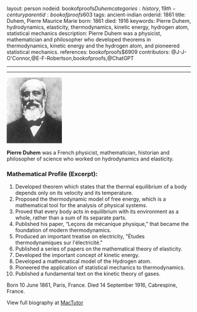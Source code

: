 layout: person
nodeid: bookofproofs$Duhem
categories: history,19th-century
parentid: bookofproofs$603
tags: ancient-indian
orderid: 1861
title: Duhem, Pierre Maurice Marie
born: 1861
died: 1916
keywords: Pierre Duhem, hydrodynamics, elasticity, thermodynamics, kinetic energy, hydrogen atom, statistical mechanics
description: Pierre Duhem was a physicist, mathematician and philosopher who developed theorems in thermodynamics, kinetic energy and the hydrogen atom, and pioneered statistical mechanics.
references: bookofproofs$6909
contributors: @J-J-O'Connor,@E-F-Robertson,bookofproofs,@ChatGPT

---



---

![Duhem.jpg](https://github.com/bookofproofs/bookofproofs.github.io/blob/main/_sources/_assets/images/portraits/Duhem.jpg?raw=true)

**Pierre Duhem** was a French physicist, mathematician, historian and philosopher of science who worked on hydrodynamics and elasticity.

### Mathematical Profile (Excerpt):
1. Developed theorem which states that the thermal equilibrium of a body depends only on its velocity and its temperature.
2. Proposed the thermodynamic model of free energy, which is a mathematical tool for the analysis of physical systems. 
3. Proved that every body acts in equilibrium with its environment as a whole, rather than a sum of its separate parts. 
4. Published his paper, “Leçons de mécanique physique,” that became the foundation of modern thermodynamics. 
5. Produced an important treatise on electricity, "Études thermodynamiques sur l'électricité." 
6. Published a series of papers on the mathematical theory of elasticity. 
7. Developed the important concept of kinetic energy. 
8. Developed a mathematical model of the Hydrogen atom. 
9. Pioneered the application of statistical mechanics to thermodynamics. 
10. Published a fundamental text on the kinetic theory of gases.

Born 10 June 1861, Paris, France. Died 14 September 1916, Cabrespine, France.

View full biography at [MacTutor](https://mathshistory.st-andrews.ac.uk/Biographies/Duhem/)
